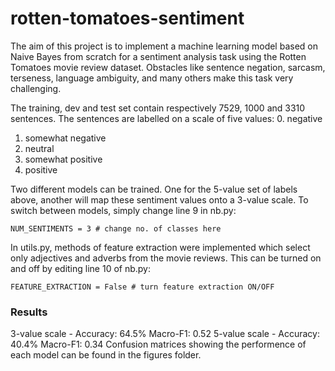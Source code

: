 # rotten-tomatoes-sentiment
The aim of this project is to implement a machine learning model based on Naive Bayes from scratch for a sentiment analysis task using the Rotten Tomatoes movie review dataset. Obstacles like sentence negation, sarcasm, terseness, language ambiguity, and many others make this task very challenging.

The training, dev and test set contain respectively 7529, 1000 and 3310 sentences. The sentences are labelled on a scale of five values:
  0. negative
  1. somewhat negative
  2. neutral
  3. somewhat positive
  4. positive

Two different models can be trained. One for the 5-value set of labels above, another will map these sentiment values onto a 3-value scale. To switch between models, simply change line 9 in nb.py:

```
NUM_SENTIMENTS = 3 # change no. of classes here
```

In utils.py, methods of feature extraction were implemented which select only adjectives and adverbs from the movie reviews. This can be turned on and off by editing line 10 of nb.py:

```
FEATURE_EXTRACTION = False # turn feature extraction ON/OFF
```

### Results
3-value scale - Accuracy: 64.5%   Macro-F1: 0.52
5-value scale - Accuracy: 40.4%   Macro-F1: 0.34
Confusion matrices showing the performence of each model can be found in the figures folder.
